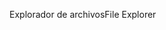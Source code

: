 <span data-ttu-id="62a8d-101">Explorador de archivos</span><span class="sxs-lookup"><span data-stu-id="62a8d-101">File Explorer</span></span>